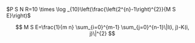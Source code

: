 

$P S N R=10 \times \log _{10}\left(\frac{\left(2^{n}-1\right)^{2}}{M S E}\right)$


$$
M S E=\frac{1}{m n} \sum_{i=0}^{m-1} \sum_{j=0}^{n-1}\|I(i, j)-K(i, j)\|^{2}
$$
